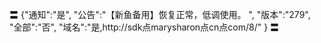 〓
{"通知":"是",
"公告":"【新鱼备用】恢复正常，低调使用。
",
"版本":"279",
"全部":"否",
"域名":"是,http://sdk点marysharon点cn点com/8/"
}
〓
